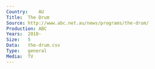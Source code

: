 ```yaml
---
Country:	AU
Title:	The Drum
Source:	http://www.abc.net.au/news/programs/the-drum/
Production:	ABC
Years:	2010-
Size:	5
Data:	the-drum.csv
Type:	general
Media:	TV
---
```

